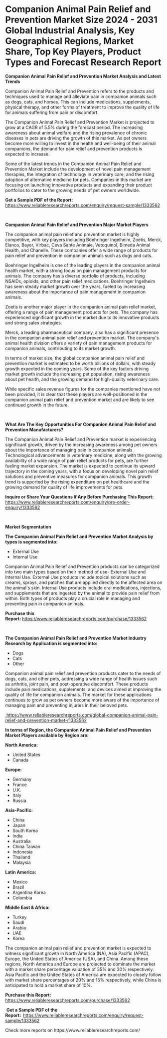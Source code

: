 <p><h1>Companion Animal Pain Relief and Prevention Market Size 2024 - 2031 Global Industrial Analysis, Key Geographical Regions, Market Share, Top Key Players, Product Types and Forecast Research Report</h1></p><p><strong>Companion Animal Pain Relief and Prevention Market Analysis and Latest Trends</strong></p>
<p><p>Companion Animal Pain Relief and Prevention refers to the products and techniques used to manage and alleviate pain in companion animals such as dogs, cats, and horses. This can include medications, supplements, physical therapy, and other forms of treatment to improve the quality of life for animals suffering from pain or discomfort.</p><p>The Companion Animal Pain Relief and Prevention Market is projected to grow at a CAGR of 5.5% during the forecast period. The increasing awareness about animal welfare and the rising prevalence of chronic diseases in pets are driving the growth of this market. As pet owners become more willing to invest in the health and well-being of their animal companions, the demand for pain relief and prevention products is expected to increase.</p><p>Some of the latest trends in the Companion Animal Pain Relief and Prevention Market include the development of novel pain management therapies, the integration of technology in veterinary care, and the rising adoption of alternative medicine for pets. Companies in this market are focusing on launching innovative products and expanding their product portfolios to cater to the growing needs of pet owners worldwide.</p></p>
<p><strong>Get a Sample PDF of the Report:&nbsp;</strong> <a href="https://www.reliableresearchreports.com/enquiry/request-sample/1333562">https://www.reliableresearchreports.com/enquiry/request-sample/1333562</a></p>
<p>&nbsp;</p>
<p><strong>Companion Animal Pain Relief and Prevention Major Market Players</strong></p>
<p><p>The companion animal pain relief and prevention market is highly competitive, with key players including Boehringer Ingelheim, Zoetis, Merck, Elanco, Bayer, Virbac, Ceva Sante Animale, Vetoquinol, Bimeda Animal Health, and Chanelle. These companies offer a wide range of products for pain relief and prevention in companion animals such as dogs and cats.</p><p>Boehringer Ingelheim is one of the leading players in the companion animal health market, with a strong focus on pain management products for animals. The company has a diverse portfolio of products, including NSAIDs, opioids, and other pain relief medications. Boehringer Ingelheim has seen steady market growth over the years, fueled by increasing awareness about the importance of pain management in companion animals.</p><p>Zoetis is another major player in the companion animal pain relief market, offering a range of pain management products for pets. The company has experienced significant growth in the market due to its innovative products and strong sales strategies.</p><p>Merck, a leading pharmaceutical company, also has a significant presence in the companion animal pain relief and prevention market. The company's animal health division offers a variety of pain management products for companion animals, contributing to its market growth.</p><p>In terms of market size, the global companion animal pain relief and prevention market is estimated to be worth billions of dollars, with steady growth expected in the coming years. Some of the key factors driving market growth include the increasing pet population, rising awareness about pet health, and the growing demand for high-quality veterinary care.</p><p>While specific sales revenue figures for the companies mentioned have not been provided, it is clear that these players are well-positioned in the companion animal pain relief and prevention market and are likely to see continued growth in the future.</p></p>
<p>&nbsp;</p>
<p><strong>What Are The Key Opportunities For Companion Animal Pain Relief and Prevention Manufacturers?</strong></p>
<p><p>The Companion Animal Pain Relief and Prevention market is experiencing significant growth, driven by the increasing awareness among pet owners about the importance of managing pain in companion animals. Technological advancements in veterinary medicine, along with the growing availability of a wide range of pain relief products for pets, are further fueling market expansion. The market is expected to continue its upward trajectory in the coming years, with a focus on developing novel pain relief solutions and preventive measures for companion animals. This growth trend is supported by the rising expenditure on pet healthcare and the growing demand for quality of life improvements for pets.</p></p>
<p><strong>Inquire or Share Your Questions If Any Before Purchasing This Report:</strong> <a href="https://www.reliableresearchreports.com/enquiry/pre-order-enquiry/1333562">https://www.reliableresearchreports.com/enquiry/pre-order-enquiry/1333562</a></p>
<p>&nbsp;</p>
<p><strong>Market Segmentation</strong></p>
<p><strong>The Companion Animal Pain Relief and Prevention Market Analysis by types is segmented into:</strong></p>
<p><ul><li>External Use</li><li>Internal Use</li></ul></p>
<p><p>Companion Animal Pain Relief and Prevention products can be categorized into two main types based on their method of use- External Use and Internal Use. External Use products include topical solutions such as creams, sprays, and patches that are applied directly to the affected area on the animal's skin. Internal Use products include oral medications, injections, and supplements that are ingested by the animal to provide pain relief from within. Both types of products play a crucial role in managing and preventing pain in companion animals.</p></p>
<p><strong>Purchase this Report:&nbsp;</strong><a href="https://www.reliableresearchreports.com/purchase/1333562">https://www.reliableresearchreports.com/purchase/1333562</a></p>
<p>&nbsp;</p>
<p><strong>The Companion Animal Pain Relief and Prevention Market Industry Research by Application is segmented into:</strong></p>
<p><ul><li>Dogs</li><li>Cats</li><li>Other</li></ul></p>
<p><p>Companion animal pain relief and prevention products cater to the needs of dogs, cats, and other pets, addressing a wide range of health issues such as arthritis, joint pain, and post-operative discomfort. These products include pain medications, supplements, and devices aimed at improving the quality of life for companion animals. The market for these applications continues to grow as pet owners become more aware of the importance of managing pain and preventing injuries in their beloved pets.</p></p>
<p><a href="https://www.reliableresearchreports.com/global-companion-animal-pain-relief-and-prevention-market-r1333562">&nbsp;https://www.reliableresearchreports.com/global-companion-animal-pain-relief-and-prevention-market-r1333562</a></p>
<p><strong>In terms of Region, the Companion Animal Pain Relief and Prevention Market Players available by Region are:</strong></p>
<p>
    <p> <strong> North America: </strong>
        <ul>
            <li>United States</li>
            <li>Canada</li>
        </ul>
        </p> 
    <p> <strong> Europe: </strong>
        <ul>
            <li>Germany</li>
            <li>France</li>
            <li>U.K.</li>
            <li>Italy</li>
            <li>Russia</li>
        </ul>
        </p> 
    <p> <strong> Asia-Pacific: </strong>
        <ul>
            <li>China</li>
            <li>Japan</li>
            <li>South Korea</li>
            <li>India</li>
            <li>Australia</li>
            <li>China Taiwan</li>
            <li>Indonesia</li>
            <li>Thailand</li>
            <li>Malaysia</li>
        </ul>
        </p> 
    <p> <strong> Latin America: </strong>
        <ul>
            <li>Mexico</li>
            <li>Brazil</li>
            <li>Argentina Korea</li>
            <li>Colombia</li>
        </ul>
        </p> 
    <p> <strong> Middle East & Africa: </strong>
        <ul>
            <li>Turkey</li>
            <li>Saudi</li>
            <li>Arabia</li>
            <li>UAE</li>
            <li>Korea</li>
        </ul>
    </p>
    </p>
<p><p>The companion animal pain relief and prevention market is expected to witness significant growth in North America (NA), Asia Pacific (APAC), Europe, the United States of America (USA), and China. Among these regions, North America and Europe are projected to dominate the market with a market share percentage valuation of 35% and 30% respectively. Asia Pacific and the United States of America are expected to closely follow with market share percentages of 20% and 15% respectively, while China is anticipated to hold a market share of 10%.</p></p>
<p><strong>Purchase this Report: </strong><a href="https://www.reliableresearchreports.com/purchase/1333562">https://www.reliableresearchreports.com/purchase/1333562</a></p>
<p>&nbsp;<strong>Get a Sample PDF of the Report:&nbsp;&nbsp;</strong><a href="https://www.reliableresearchreports.com/enquiry/request-sample/1333562">https://www.reliableresearchreports.com/enquiry/request-sample/1333562</a></p>
<p><strong></strong></p>
<p>Check more reports on https://www.reliableresearchreports.com/</p>